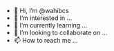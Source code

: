 - 👋 Hi, I’m @wahibcs
- 👀 I’m interested in ...
- 🌱 I’m currently learning ...
- 💞️ I’m looking to collaborate on ...
- 📫 How to reach me ...

<!---
wahibcs/wahibcs is a ✨ special ✨ repository because its `README.md` (this file) appears on your GitHub profile.
You can click the Preview link to take a look at your changes.
--->
